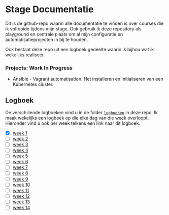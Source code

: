 # Stage Documentatie

Dit is de github-repo waarin alle documentatie te vinden is over courses die ik voltooide tijdens mijn stage. Ook gebruik ik deze repository als playground en centrale plaats om al mijn configuratie en automatisatieprojecten in bij te houden. 

Ook bestaat deze repo uit een logboek gedeelte waarin ik bijhou wat ik wekelijks realiseer.

### Projects: Work In Progress

- Ansible - Vagrant automatisation. Het installeren en initialiseren van een Kubernetes cluster.

## Logboek

De verschillende logboeken vind u in de folder [`logboeken`]() in deze repo. Ik maak wekelijks een logboek op die elke dag van die week overloopt. Hieronder vind u ook per week telkens een link naar dit logboek.

- [x] [week 1]()
- [ ] [week 2]()
- [ ] [week 3]()
- [ ] [week 4]()
- [ ] [week 5]()
- [ ] [week 6]()
- [ ] [week 7]()
- [ ] [week 8]()
- [ ] [week 9]()
- [ ] [week 10]()
- [ ] [week 11]()
- [ ] [week 12]()
- [ ] [week 13]()
- [ ] [week 14]()
